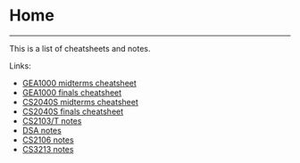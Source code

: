 # Home

---

This is a list of cheatsheets and notes.

Links:

-   [GEA1000 midterms cheatsheet](https://github.com/ruishanteo/cheatsheets/blob/main/notes/gea1000/gea1000%20midterms.pdf)
-   [GEA1000 finals cheatsheet](https://github.com/ruishanteo/cheatsheets/blob/main/notes/gea1000/gea1000%20finals.pdf)
-   [CS2040S midterms cheatsheet](https://github.com/ruishanteo/cheatsheets/blob/main/notes/cs2040s/cs2040s%20midterms.pdf)
-   [CS2040S finals cheatsheet](https://github.com/ruishanteo/cheatsheets/blob/main/notes/cs2040s/cs2040s%20finals.pdf)
-   [CS2103/T notes](https://ruishanteo.github.io/cheatsheets/cs2103t/cs2103t-notes/)
-   [DSA notes](https://ruishanteo.github.io/cheatsheets/dsa-notes/dsa-notes/)
-   [CS2106 notes](https://ruishanteo.github.io/cheatsheets/cs2106/cs2106-notes/)
-   [CS3213 notes](https://ruishanteo.github.io/cheatsheets/cs3213/cs3213-notes/)
